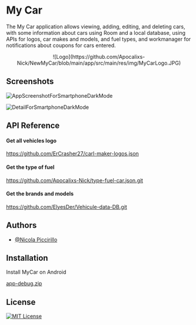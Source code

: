 
# My Car

The My Car application allows viewing, adding, editing, and deleting cars, with some information about cars using Room and a local database, using APIs for logos, car makes and models, and fuel types, and workmanager for notifications about coupons for cars entered.
<p align="center">
![Logo](https://github.com/Apocalixs-Nick/NewMyCar/blob/main/app/src/main/res/img/MyCarLogo.JPG)
</p>

## Screenshots
![AppScreenshotForSmartphoneDarkMode](https://github.com/Apocalixs-Nick/NewMyCar/blob/main/app/src/main/res/img/listCarDarkMode.jpg)

![DetailForSmartphoneDarkMode](https://github.com/Apocalixs-Nick/NewMyCar/blob/main/app/src/main/res/img/detailCarDarkMode.jpg)

## API Reference

#### Get all vehicles logo
https://github.com/ErCrasher27/carl-maker-logos.json

#### Get the type of fuel
https://github.com/Apocalixs-Nick/type-fuel-car.json.git

#### Get the brands and models
https://github.com/ElyesDer/Vehicule-data-DB.git

## Authors

- [@Nicola Piccirillo](https://github.com/Apocalixs-Nick)

## Installation

Install MyCar on Android

[app-debug.zip](https://github.com/Apocalixs-Nick/NewMyCar/files/10229461/app-debug.zip)

## License

[![MIT License](https://img.shields.io/badge/License-MIT-green.svg)](https://choosealicense.com/licenses/mit/)
